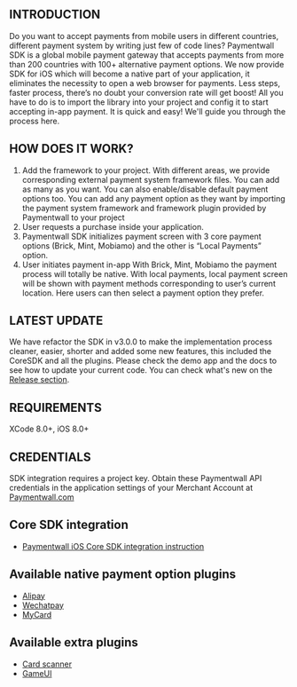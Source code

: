 INTRODUCTION
------------
Do you want to accept payments from mobile users in different countries, different payment system by writing just few of code lines?
Paymentwall SDK is a global mobile payment gateway that accepts payments from more than 200 countries with 100+ alternative payment options. We now provide SDK for iOS which will become a native part of your application, it eliminates the necessity to open a web browser for payments. Less steps, faster process, there’s no doubt your conversion rate will get boost! All you have to do is to import the library into your project and config it to start accepting in-app payment. It is quick and easy! We'll guide you through the process here.

HOW DOES IT WORK?
-----------------
1. Add the framework to your project.
With different areas, we provide corresponding external payment system framework files. You can add as many as you want. You can also enable/disable default payment options too. You can add any payment option as they want by importing the payment system framework and framework plugin provided by Paymentwall to your project
2. User requests a purchase inside your application.
3. Paymentwall SDK initializes payment screen with 3 core payment options (Brick, Mint, Mobiamo) and the other is “Local Payments” option.
4. User initiates payment in-app
With Brick, Mint, Mobiamo the payment process will totally be native.
With local payments, local payment screen will be shown with payment methods corresponding to user’s current location. Here users can then select a payment option they prefer.

LATEST UPDATE
-------------
We have refactor the SDK in v3.0.0 to make the implementation process cleaner, easier, shorter and added some new features, this included the CoreSDK and all the plugins. Please check the demo app and the docs to see how to update your current code. You can check what's new on the [Release section](https://github.com/paymentwall/paymentwall-ios-sdk/releases).

REQUIREMENTS
------------
XCode 8.0+, iOS 8.0+

CREDENTIALS
-----------
SDK integration requires a project key. Obtain these Paymentwall API credentials in the application settings of your Merchant Account at [Paymentwall.com](http://paymentwall.com/)

Core SDK integration
------------------------------
- [Paymentwall iOS Core SDK integration instruction](https://github.com/paymentwall/paymentwall-ios-sdk/tree/master/Core%20SDK)

Available native payment option plugins
------------------------------
- [Alipay](https://github.com/paymentwall/paymentwall-ios-sdk/tree/master/Plugins/PWAlipayPlugin)
- [Wechatpay](https://github.com/paymentwall/paymentwall-ios-sdk/tree/master/Plugins/PWWechatpayPlugin)
- [MyCard](https://github.com/paymentwall/paymentwall-ios-sdk/tree/master/Plugins/PWMycardPlugin)

Available extra plugins
------------------------------
- [Card scanner](https://github.com/paymentwall/paymentwall-ios-sdk/tree/master/Plugins/PWCardScannerPlugin)
- [GameUI](https://github.com/paymentwall/paymentwall-ios-sdk/tree/master/Plugins/PWGameUIPlugin)
